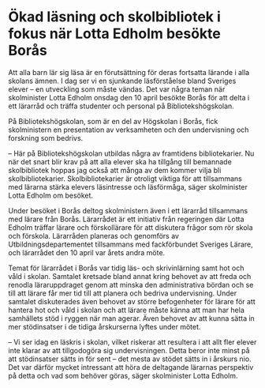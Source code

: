 # Ökad läsning och skolbibliotek i fokus när Lotta Edholm besökte Borås

Att alla barn lär sig läsa är en förutsättning för deras fortsatta lärande i alla skolans ämnen. I dag ser vi en sjunkande läsförståelse bland Sveriges elever – en utveckling som måste vändas. Det var några teman när skolminister Lotta Edholm onsdag den 10 april besökte Borås för att delta i ett lärarråd och träffa studenter och personal på Bibliotekshögskolan.


På Bibliotekshögskolan, som är en del av Högskolan i Borås, fick skolministern en presentation av verksamheten och den undervisning och forskning som bedrivs.

– Här på Bibliotekshögskolan utbildas några av framtidens bibliotekarier. Nu när det snart blir krav på att alla elever ska ha tillgång till bemannade skolbibliotek hoppas jag också att många av dem kommer vilja bli skolbibliotekarier. Skolbibliotekarier är otroligt viktiga för att tillsammans med lärarna stärka elevers läsintresse och läsförmåga, säger skolminister Lotta Edholm om besöket.

Under besöket i Borås deltog skolministern även i ett lärarråd tillsammans med lärare från Borås. Lärarrådet är ett initiativ från regeringen där Lotta Edholm träffar lärare och förskollärare för att diskutera frågor som rör skola och förskola. Lärarråden planeras och genomförs av Utbildningsdepartementet tillsammans med fackförbundet Sveriges Lärare, och lärarrådet den 10 april var årets andra möte.

Temat för lärarrådet i Borås var tidig läs\- och skrivinlärning samt hot och våld i skolan. Samtalet kretsade bland annat kring behovet av att freda och renodla läraruppdraget genom att minska den administrativa bördan och se till att lärare får mer tid till att planera och bedriva undervisning. Under samtalet diskuterades även behovet av större befogenheter för lärare för att hantera hot och våld i skolan och att lärare måste känna att man har hela samhällets stöd i ryggen när man agerar. Även behovet av att kunna sätta in mer stödinsatser i de tidiga årskurserna lyftes under mötet.

– Vi ser idag en läskris i skolan, vilket riskerar att resultera i att allt fler elever inte klarar av att tillgodogöra sig undervisningen. Detta beror inte minst på att stödinsatser sätts in för sent – det mesta av stödet sätts in i årskurs nio. Det var därför mycket intressant att höra de deltagande lärarnas perspektiv på detta och vad som behöver göras, säger skolminister Lotta Edholm.
